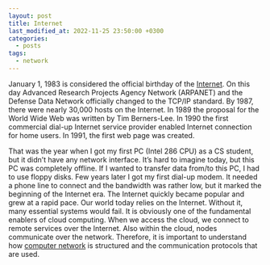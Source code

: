 ```yaml
---
layout: post
title: Internet
last_modified_at: 2022-11-25 23:50:00 +0300
categories: 
  - posts
tags:
  - network
---
```


January 1, 1983 is considered the official birthday of the [Internet](/wiki/network#internet-protocol-suite). On this day Advanced Research Projects Agency Network (ARPANET) and the Defense Data Network officially changed to the TCP/IP standard. By 1987, there were nearly 30,000 hosts on the Internet. In 1989 the proposal for the World Wide Web was written by Tim Berners-Lee. In 1990 the first commercial dial-up Internet service provider enabled Internet connection for home users. In 1991, the first web page was created. 

That was the year when I got my first PC (Intel 286 CPU) as a CS student, but it didn’t have any network interface. It’s hard to imagine today, but this PC was completely offline. If I wanted to transfer data from/to this PC, I had to use floppy disks. Few years later I got my first dial-up modem. It needed a phone line to connect and the bandwidth was rather low, but it marked the beginning of the Internet era. The Internet quickly became popular and grew at a rapid pace. Our world today relies on the Internet. Without it, many essential systems would fail. It is obviously one of the fundamental enablers of cloud computing. When we access the cloud, we connect to remote services over the Internet. Also within the cloud, nodes communicate over the network. Therefore, it is important to understand how [computer network](/wiki/network/) is structured and the communication protocols that are used. 
